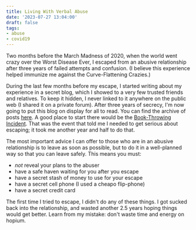 ```yaml
---
title: Living With Verbal Abuse
date: '2023-07-27 13:04:00'
draft: false
tags:
- abuse
- covid19
---
```


Two months before the March Madness of 2020, when the world went crazy
over the Worst Disease Ever, I escaped from an abusive relationship
after three years of failed attempts and confusion.  (I believe
this experience helped immunize
me against the Curve-Flattening Crazies.)

During the last few months before my escape, I started writing about
my experience in a secret blog, which I
showed to a very few trusted friends and relatives.  To keep it
hidden, I never linked to it anywhere on the public web (I shared
it on a private forum).  After three years
of secrecy, I'm now going
to put this blog on display for all to read.  You can find the archive
of posts [here](https://wordblast.bloovis.com/).
A good place to start there would be the
[Book-Throwing Incident](https://wordblast.bloovis.com/2019/05/31/book-throwing-incident.html).
That was the event that told me I
needed to get serious about escaping;
it took me another year and half to do that.

The most important advice I can offer to those who are in
an abusive relationship is to leave as soon as possible, but
to do it in a well-planned way so that you can leave safely.
This means you must:

* *not* reveal your plans to the abuser
* have a safe haven waiting for you after you escape
* have a secret stash of money to use for your escape
* have a secret cell phone (I used a cheapo flip-phone)
* have a secret credit card

The first time I tried to escape, I didn't do any of these things. I
got sucked back into the relationship, and wasted another 2.5 years
hoping things would get better.  Learn from my mistake: don't waste
time and energy on hopium.
